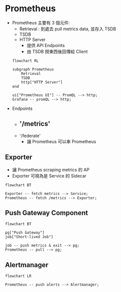 
# Prometheus

- Prometheus 主要有 3 個元件:
    - Retrieval : 到處去 pull metrics data, 並存入 TSDB
    - TSDB
    - HTTP Server
        - 提供 API Endpoints
        - 由 TSDB 撈東西後回傳給 Client
    ```mermaid
    flowchart RL

    subgraph Prometheus
        Retrieval
        TSDB
        http["HTTP Server"]
    end

    ui["Prometheus UI"] -- PromQL --> http;
    Grafana -- promQL --> http;
    ```
- Endpoints
    - '/metrics'
        -   
    - '/federate'
        - 讓 Prometheus 可以串 Prometheus


## Exporter

- 讓 Prometheus scraping metrics 的 AP
- Exporter 可視為是 Service 的 Sidecar

```mermaid
flowchart BT

Exporter -- fetch metrics --> Service;
Prometheus -- fetch /metrics --> Exporter;
```


## Push Gateway Component

```mermaid
flowchart BT

pg["Push Gateway"]
job["Short-lived Job"]

job -- push metrics & exit --> pg;
Prometheus -- pull --> pg;
```


## Alertmanager

```mermaid
flowchart LR

Prometheus -- push alerts --> Alertmanager;
```
